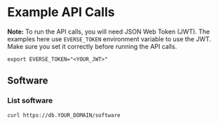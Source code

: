 # Example API Calls

**Note:** To run the API calls, you will need JSON Web Token (JWT). The examples here use `EVERSE_TOKEN` environment variable to use the JWT. Make sure you set it correctly before running the API calls.

```shell
export EVERSE_TOKEN="<YOUR_JWT>"
```

## Software

### List software

```shell
curl https://db.YOUR_DOMAIN/software
```
